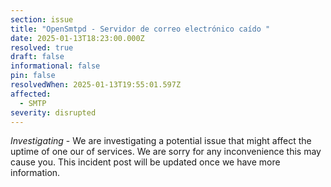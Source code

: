 ```yaml
---
section: issue
title: "OpenSmtpd - Servidor de correo electrónico caído "
date: 2025-01-13T18:23:00.000Z
resolved: true
draft: false
informational: false
pin: false
resolvedWhen: 2025-01-13T19:55:01.597Z
affected:
  - SMTP
severity: disrupted
---
```

*Investigating* - We are investigating a potential issue that might affect the uptime of one our of services. We are sorry for any inconvenience this may cause you. This incident post will be updated once we have more information.